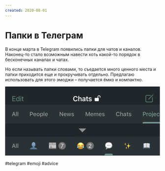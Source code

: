```yaml
---
created: 2020-08-01
---
```


# Папки в Телеграм

В конце марта в Telegram появились папки для чатов и каналов. Наконец-то стало возможным навести хоть какой-то порядок в бесконечных каналах и чатах.

Но если называть папки словами, то съедается много ценного места и папки приходится еще и прокручивать отдельно.
Предлагаю использовать для этого эмоджи – получается ёмко и компактно.

![Эмоджи для папок в Телеграм](telegram-folders.png "Эмоджи для папок в Телеграм")

#telegram #emoji #advice
